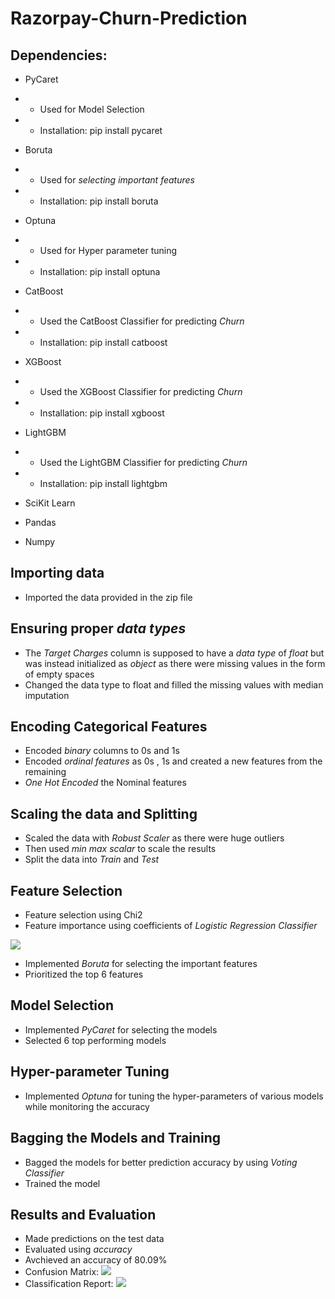 # Razorpay-Churn-Prediction

## Dependencies:
- PyCaret
- - Used for Model Selection
- - Installation: pip install pycaret

- Boruta
- - Used for *selecting important features*
- - Installation: pip install boruta

- Optuna
- - Used for Hyper parameter tuning
- - Installation: pip install optuna

- CatBoost
- - Used the CatBoost Classifier for predicting *Churn*
- - Installation: pip install catboost

- XGBoost
- - Used the XGBoost Classifier for predicting *Churn*
- - Installation: pip install xgboost

- LightGBM
- - Used the LightGBM Classifier for predicting *Churn*
- - Installation: pip install lightgbm

- SciKit Learn

- Pandas

- Numpy


## Importing data 
- Imported the data provided in the zip file


## Ensuring proper *data types*
- The *Target Charges* column is supposed to have a *data type* of *float* but was instead initialized as *object* as there were missing values in the form of empty spaces
- Changed the data type to float and filled the missing values with median imputation


## Encoding Categorical Features
- Encoded *binary* columns to 0s and 1s
- Encoded *ordinal features* as 0s , 1s and created a new features from the remaining
- *One Hot Encoded* the Nominal features


## Scaling the data and Splitting 
- Scaled the data with *Robust Scaler* as there were huge outliers
- Then used *min max scalar* to scale the results 
- Split the data into *Train* and *Test*


## Feature Selection 
- Feature selection using Chi2
- Feature importance using coefficients of *Logistic Regression Classifier*

![](https://github.com/AnandBallure/Razorpay-Churn-Prediction/blob/main/Feature%20Importance%20logReg.png)

- Implemented *Boruta* for selecting the important features
- Prioritized the top 6 features


## Model Selection 
- Implemented *PyCaret* for selecting the models
- Selected 6 top performing models


## Hyper-parameter Tuning
- Implemented *Optuna* for tuning the hyper-parameters of various models while monitoring the accuracy


## Bagging the Models and Training
- Bagged the models for better prediction accuracy by using *Voting Classifier*
- Trained the model


## Results and Evaluation
- Made predictions on the test data 
- Evaluated using *accuracy*
- Avchieved an accuracy of 80.09%
- Confusion Matrix:
![](https://github.com/AnandBallure/Razorpay-Churn-Prediction/blob/main/Churn.png)
- Classification Report:
![](https://github.com/AnandBallure/Razorpay-Churn-Prediction/blob/main/Classification%20Report.png)
